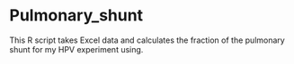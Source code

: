 # Pulmonary_shunt
This R script takes Excel data and calculates the fraction of the pulmonary shunt for my HPV experiment using.

